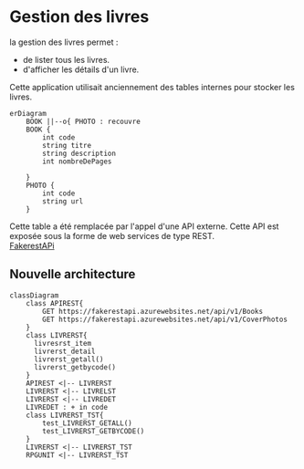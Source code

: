# Gestion des livres

la gestion des livres permet : 
- de lister tous les livres.
- d'afficher les détails d'un livre.

Cette application utilisait anciennement des tables internes pour stocker les livres.
```mermaid 
erDiagram
    BOOK ||--o{ PHOTO : recouvre
    BOOK {
        int code        
        string titre
        string description
        int nombreDePages

    }
    PHOTO {
        int code
        string url
    }

```
Cette table a été remplacée par l'appel d'une API externe.
Cette API est exposée sous la forme de web services de type REST.   
[FakerestAPi](https://fakerestapi.azurewebsites.net/index.html)


## Nouvelle architecture
```mermaid    
classDiagram
    class APIREST{
        GET https://fakerestapi.azurewebsites.net/api/v1/Books
        GET https://fakerestapi.azurewebsites.net/api/v1/CoverPhotos
    }
    class LIVRERST{
      livresrst_item
      livrerst_detail
      livrerst_getall()
      livrerst_getbycode()
    }
    APIREST <|-- LIVRERST
    LIVRERST <|-- LIVRELST
    LIVRERST <|-- LIVREDET
    LIVREDET : + in code
    class LIVRERST_TST{
        test_LIVRERST_GETALL()
        test_LIVRERST_GETBYCODE()
    }
    LIVRERST <|-- LIVRERST_TST
    RPGUNIT <|-- LIVRERST_TST
```